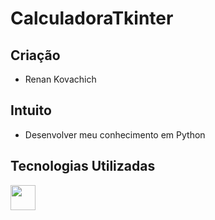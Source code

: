 # CalculadoraTkinter

## Criação

- Renan Kovachich

## Intuito

- Desenvolver meu conhecimento em Python

## Tecnologias Utilizadas

<img src="https://cdn.jsdelivr.net/gh/devicons/devicon@v2.15.1/devicon.min.css" width="40" height="40"/>
